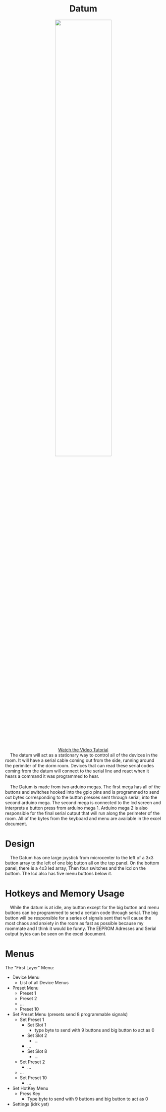 <div align="center">
  <h1>Datum</H1>
  <img src = "https://github.com/gdegidy/coolRoom/blob/main/Images/GithubImages/Datum.png" style="width: 60%;"><br>
  <a href = "https://drive.google.com/file/d/1q8wW7tiSs-QX5U77vw8-VzYiKtA6Mmot/view?usp=sharing">Watch the Video Tutorial</a>
</div>
&nbsp;&nbsp;&nbsp;&nbsp;The datum will act as a stationary way to control all of the devices in the room. It will have a serial cable coming out from the side, running around the perimiter of the dorm room. Devices that can read these serial codes coming from the datum will connect to the serial line and react when it hears a command it was programmed to hear.
<br>
<br>
&nbsp;&nbsp;&nbsp;&nbsp;The Datum is made from two arduino megas. The first mega has all of the buttons and switches hooked into the gpio pins and is programmed to send out bytes corresponding to the button presses sent through serial, into the second arduino mega. The second mega is connected to the lcd screen and interprets a button press from arduino mega 1. Arduino mega 2 is also responsible for the final serial output that will run along the perimeter of the room. All of the bytes from the keyboard and menu are available in the excel document.

# Design
&nbsp;&nbsp;&nbsp;&nbsp;The Datum has one large joystick from microcenter to the left of a 3x3 button array to the left of one big button all on the top panel. On the bottom panel, there is a 4x3 led array, Then four switches and the lcd on the bottom. The lcd also has five menu buttons below it.

# Hotkeys and Memory Usage
&nbsp;&nbsp;&nbsp;&nbsp;While the datum is at idle, any button except for the big button and menu buttons can be programmed to send a certain code through serial. The big button will be responsible for a series of signals sent that will cause the most chaos and anxiety in the room as fast as possible because my roommate and I think it would be funny. The EEPROM Adresses and Serial output bytes can be seen on the excel document.

# Menus
The "First Layer" Menu:
- Device Menu
  - List of all Device Menus
- Preset Menu
  - Preset 1
  - Preset 2
  - ...
  - Preset 10
- Set Preset Menu (presets send 8 programmable signals)
  - Set Preset 1
    - Set Slot 1
      - type byte to send with 9 buttons and big button to act as 0
    - Set Slot 2
      - ...
    - ...
    - Set Slot 8
      - ...
  - Set Preset 2
    - ...
  - ...
  - Set Preset 10
    - ...
- Set HotKey Menu
  - Press Key
    - Type byte to send with 9 buttons and big button to act as 0
- Settings (idrk yet)
